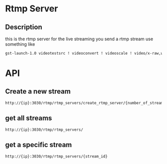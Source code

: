 # Rtmp Server

## Description
this is the rtmp server for the live streaming
you send a rtmp stream use something like

```bash
gst-launch-1.0 videotestsrc ! videoconvert ! videoscale ! video/x-raw,width=800,height=800 ! x264enc tune=zerolatency ! flvmux ! rtmpsink location=rtmp://{your ip}:{port}/live/stream
```

# API
## Create a new stream

```
http://{ip}:3030/rtmp/rtmp_servers/create_rtmp_server/{number_of_streams}
```

## get all streams

```
http://{ip}:3030/rtmp/rtmp_servers/
```

## get a specific stream

```
http://{ip}:3030/rtmp/rtmp_servers/{stream_id}
```
